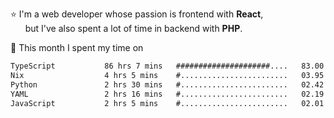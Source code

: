 ⭐ I'm a web developer whose passion is frontend with <b>React</b>,<br/>
&nbsp; &nbsp; &nbsp; but I've also spent a lot of time in backend with <b>PHP</b>.

📅 This month I spent my time on

<!--START_SECTION:waka-->

```txt
TypeScript           86 hrs 7 mins   #####################....   83.00 %
Nix                  4 hrs 5 mins    #........................   03.95 %
Python               2 hrs 30 mins   #........................   02.42 %
YAML                 2 hrs 16 mins   #........................   02.19 %
JavaScript           2 hrs 5 mins    #........................   02.01 %
```

<!--END_SECTION:waka-->
